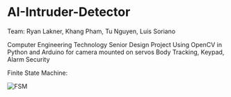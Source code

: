 # AI-Intruder-Detector

Team: Ryan Lakner, Khang Pham, Tu Nguyen, Luis Soriano

Computer Engineering Technology Senior Design Project 
Using OpenCV in Python and Arduino for camera mounted on servos 
Body Tracking, Keypad, Alarm Security

Finite State Machine:

![FSM](https://user-images.githubusercontent.com/95839458/201249561-3599adbb-eae2-454f-bff1-60e64829ff81.png)
